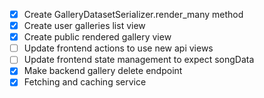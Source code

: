 - [x] Create GalleryDatasetSerializer.render_many method
- [x] Create user galleries list view
- [x] Create public rendered gallery view
- [ ] Update frontend actions to use new api views
- [ ] Update frontend state management to expect songData
- [x] Make backend gallery delete endpoint
- [x] Fetching and caching service
